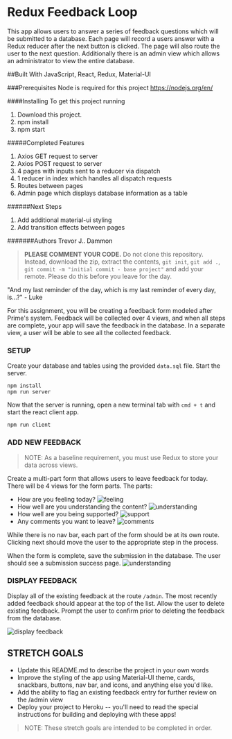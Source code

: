# Redux Feedback Loop
This app allows users to answer a series of feedback questions which will be submitted to a database.  Each page will record a users answer with a Redux reducer after the next button is clicked.  The page will also route the user to the next question.  Additionally there is an admin view which allows an administrator to view the entire database.

##Built With
JavaScript, React, Redux, Material-UI

###Prerequisites
Node is required for this project https://nodejs.org/en/

####Installing
To get this project running
1. Download this project.
2. npm install
3. npm start

#####Completed Features
1. Axios GET request to server
2. Axios POST request to server
3. 4 pages with inputs sent to a reducer via dispatch
4. 1 reducer in index which handles all dispatch requests
5. Routes between pages
6. Admin page which displays database information as a table

######Next Steps
1. Add additional material-ui styling
2. Add transition effects between pages

#######Authors
Trevor J.. Dammon

> **PLEASE COMMENT YOUR CODE.** Do not clone this repository. Instead, download the zip, extract the contents, `git init`, `git add .`, `git commit -m "initial commit - base project"` and add your remote. Please do this before you leave for the day.

"And my last reminder of the day, which is my last reminder of every day, is...?" - Luke


 For this assignment, you will be creating a feedback form modeled after Prime's system. Feedback will be collected over 4 views, and when all steps are complete, your app will save the feedback in the database. In a separate view, a user will be able to see all the collected feedback. 

### SETUP

Create your database and tables using the provided `data.sql` file. Start the server.

```
npm install
npm run server
```

Now that the server is running, open a new terminal tab with `cmd + t` and start the react client app.

```
npm run client
```

### ADD NEW FEEDBACK

> NOTE: As a baseline requirement, you must use Redux to store your data across views.

Create a multi-part form that allows users to leave feedback for today. 
There will be 4 views for the form parts.
The parts:
- How are you feeling today?
![feeling](wireframes/page-one.png)
- How well are you understanding the content?
![understanding](wireframes/page-two.png)
- How well are you being supported?
![support](wireframes/page-three.png)
- Any comments you want to leave?
![comments](wireframes/page-four.png)

While there is no nav bar, each part of the form should be at its own route. Clicking next should move the user to the appropriate step in the process.

 When the form is complete, save the submission in the database. The user should see a submission success page.
 ![understanding](wireframes/page-five.png)

### DISPLAY FEEDBACK

Display all of the existing feedback at the route `/admin`. The most recently added feedback should appear at the top of the list. Allow the user to delete existing feedback. Prompt the user to confirm prior to deleting the feedback from the database.

![display feedback](wireframes/admin.png)

## STRETCH GOALS

- Update this README.md to describe the project in your own words
- Improve the styling of the app using Material-UI theme, cards, snackbars, buttons, nav bar, and icons, and anything else you'd like.
- Add the ability to flag an existing feedback entry for further review on the /admin view
- Deploy your project to Heroku -- you'll need to read the special instructions for building and deploying with these apps! 


> NOTE: These stretch goals are intended to be completed in order.
